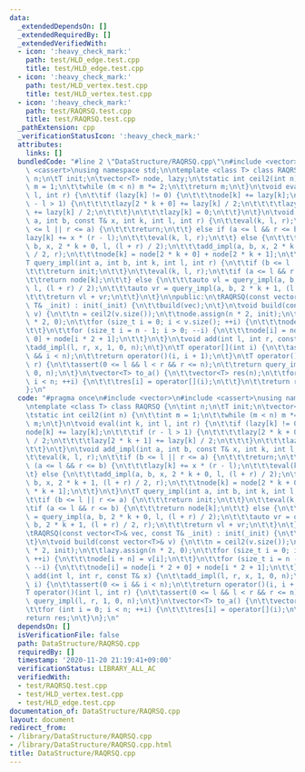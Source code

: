 ```yaml
---
data:
  _extendedDependsOn: []
  _extendedRequiredBy: []
  _extendedVerifiedWith:
  - icon: ':heavy_check_mark:'
    path: test/HLD_edge.test.cpp
    title: test/HLD_edge.test.cpp
  - icon: ':heavy_check_mark:'
    path: test/HLD_vertex.test.cpp
    title: test/HLD_vertex.test.cpp
  - icon: ':heavy_check_mark:'
    path: test/RAQRSQ.test.cpp
    title: test/RAQRSQ.test.cpp
  _pathExtension: cpp
  _verificationStatusIcon: ':heavy_check_mark:'
  attributes:
    links: []
  bundledCode: "#line 2 \"DataStructure/RAQRSQ.cpp\"\n#include <vector>\n#include\
    \ <cassert>\nusing namespace std;\n\ntemplate <class T> class RAQRSQ {\n\tint\
    \ n;\n\tT init;\n\tvector<T> node, lazy;\n\tstatic int ceil2(int n) {\n\t\tint\
    \ m = 1;\n\t\twhile (m < n) m *= 2;\n\t\treturn m;\n\t}\n\tvoid eval(int k, int\
    \ l, int r) {\n\t\tif (lazy[k] != 0) {\n\t\t\tnode[k] += lazy[k];\n\t\t\tif (r\
    \ - l > 1) {\n\t\t\t\tlazy[2 * k + 0] += lazy[k] / 2;\n\t\t\t\tlazy[2 * k + 1]\
    \ += lazy[k] / 2;\n\t\t\t}\n\t\t\tlazy[k] = 0;\n\t\t}\n\t}\n\tvoid add_impl(int\
    \ a, int b, const T& x, int k, int l, int r) {\n\t\teval(k, l, r);\n\t\tif (b\
    \ <= l || r <= a) {\n\t\t\treturn;\n\t\t} else if (a <= l && r <= b) {\n\t\t\t\
    lazy[k] += x * (r - l);\n\t\t\teval(k, l, r);\n\t\t} else {\n\t\t\tadd_impl(a,\
    \ b, x, 2 * k + 0, l, (l + r) / 2);\n\t\t\tadd_impl(a, b, x, 2 * k + 1, (l + r)\
    \ / 2, r);\n\t\t\tnode[k] = node[2 * k + 0] + node[2 * k + 1];\n\t\t}\n\t}\n\t\
    T query_impl(int a, int b, int k, int l, int r) {\n\t\tif (b <= l || r <= a) {\n\
    \t\t\treturn init;\n\t\t}\n\t\teval(k, l, r);\n\t\tif (a <= l && r <= b) {\n\t\
    \t\treturn node[k];\n\t\t} else {\n\t\t\tauto vl = query_impl(a, b, 2 * k + 0,\
    \ l, (l + r) / 2);\n\t\t\tauto vr = query_impl(a, b, 2 * k + 1, (l + r) / 2, r);\n\
    \t\t\treturn vl + vr;\n\t\t}\n\t}\n\npublic:\n\tRAQRSQ(const vector<T>& vec, const\
    \ T& _init) : init(_init) {\n\t\tbuild(vec);\n\t}\n\tvoid build(const vector<T>&\
    \ v) {\n\t\tn = ceil2(v.size());\n\t\tnode.assign(n * 2, init);\n\t\tlazy.assign(n\
    \ * 2, 0);\n\t\tfor (size_t i = 0; i < v.size(); ++i) {\n\t\t\tnode[i + n] = v[i];\n\
    \t\t}\n\t\tfor (size_t i = n - 1; i > 0; --i) {\n\t\t\tnode[i] = node[i * 2 +\
    \ 0] + node[i * 2 + 1];\n\t\t}\n\t}\n\tvoid add(int l, int r, const T& x) {\n\t\
    \tadd_impl(l, r, x, 1, 0, n);\n\t}\n\tT operator[](int i) {\n\t\tassert(0 <= i\
    \ && i < n);\n\t\treturn operator()(i, i + 1);\n\t}\n\tT operator()(int l, int\
    \ r) {\n\t\tassert(0 <= l && l < r && r <= n);\n\t\treturn query_impl(l, r, 1,\
    \ 0, n);\n\t}\n\tvector<T> to_a() {\n\t\tvector<T> res(n);\n\t\tfor (int i = 0;\
    \ i < n; ++i) {\n\t\t\tres[i] = operator[](i);\n\t\t}\n\t\treturn res;\n\t}\n\
    };\n"
  code: "#pragma once\n#include <vector>\n#include <cassert>\nusing namespace std;\n\
    \ntemplate <class T> class RAQRSQ {\n\tint n;\n\tT init;\n\tvector<T> node, lazy;\n\
    \tstatic int ceil2(int n) {\n\t\tint m = 1;\n\t\twhile (m < n) m *= 2;\n\t\treturn\
    \ m;\n\t}\n\tvoid eval(int k, int l, int r) {\n\t\tif (lazy[k] != 0) {\n\t\t\t\
    node[k] += lazy[k];\n\t\t\tif (r - l > 1) {\n\t\t\t\tlazy[2 * k + 0] += lazy[k]\
    \ / 2;\n\t\t\t\tlazy[2 * k + 1] += lazy[k] / 2;\n\t\t\t}\n\t\t\tlazy[k] = 0;\n\
    \t\t}\n\t}\n\tvoid add_impl(int a, int b, const T& x, int k, int l, int r) {\n\
    \t\teval(k, l, r);\n\t\tif (b <= l || r <= a) {\n\t\t\treturn;\n\t\t} else if\
    \ (a <= l && r <= b) {\n\t\t\tlazy[k] += x * (r - l);\n\t\t\teval(k, l, r);\n\t\
    \t} else {\n\t\t\tadd_impl(a, b, x, 2 * k + 0, l, (l + r) / 2);\n\t\t\tadd_impl(a,\
    \ b, x, 2 * k + 1, (l + r) / 2, r);\n\t\t\tnode[k] = node[2 * k + 0] + node[2\
    \ * k + 1];\n\t\t}\n\t}\n\tT query_impl(int a, int b, int k, int l, int r) {\n\
    \t\tif (b <= l || r <= a) {\n\t\t\treturn init;\n\t\t}\n\t\teval(k, l, r);\n\t\
    \tif (a <= l && r <= b) {\n\t\t\treturn node[k];\n\t\t} else {\n\t\t\tauto vl\
    \ = query_impl(a, b, 2 * k + 0, l, (l + r) / 2);\n\t\t\tauto vr = query_impl(a,\
    \ b, 2 * k + 1, (l + r) / 2, r);\n\t\t\treturn vl + vr;\n\t\t}\n\t}\n\npublic:\n\
    \tRAQRSQ(const vector<T>& vec, const T& _init) : init(_init) {\n\t\tbuild(vec);\n\
    \t}\n\tvoid build(const vector<T>& v) {\n\t\tn = ceil2(v.size());\n\t\tnode.assign(n\
    \ * 2, init);\n\t\tlazy.assign(n * 2, 0);\n\t\tfor (size_t i = 0; i < v.size();\
    \ ++i) {\n\t\t\tnode[i + n] = v[i];\n\t\t}\n\t\tfor (size_t i = n - 1; i > 0;\
    \ --i) {\n\t\t\tnode[i] = node[i * 2 + 0] + node[i * 2 + 1];\n\t\t}\n\t}\n\tvoid\
    \ add(int l, int r, const T& x) {\n\t\tadd_impl(l, r, x, 1, 0, n);\n\t}\n\tT operator[](int\
    \ i) {\n\t\tassert(0 <= i && i < n);\n\t\treturn operator()(i, i + 1);\n\t}\n\t\
    T operator()(int l, int r) {\n\t\tassert(0 <= l && l < r && r <= n);\n\t\treturn\
    \ query_impl(l, r, 1, 0, n);\n\t}\n\tvector<T> to_a() {\n\t\tvector<T> res(n);\n\
    \t\tfor (int i = 0; i < n; ++i) {\n\t\t\tres[i] = operator[](i);\n\t\t}\n\t\t\
    return res;\n\t}\n};\n"
  dependsOn: []
  isVerificationFile: false
  path: DataStructure/RAQRSQ.cpp
  requiredBy: []
  timestamp: '2020-11-20 21:19:41+09:00'
  verificationStatus: LIBRARY_ALL_AC
  verifiedWith:
  - test/RAQRSQ.test.cpp
  - test/HLD_vertex.test.cpp
  - test/HLD_edge.test.cpp
documentation_of: DataStructure/RAQRSQ.cpp
layout: document
redirect_from:
- /library/DataStructure/RAQRSQ.cpp
- /library/DataStructure/RAQRSQ.cpp.html
title: DataStructure/RAQRSQ.cpp
---
```

